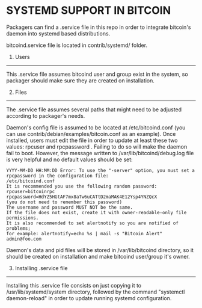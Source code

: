 SYSTEMD SUPPORT IN BITCOIN
==========================

Packagers can find a .service file in this repo in order to integrate bitcoin's 
daemon into systemd based distributions.

bitcoind.service file is located in contrib/systemd/ folder.

1. Users
---------------------------------

This .service file assumes bitcoind user and group exist in the system, so packager
should make sure they are created on installation. 

2. Files
---------------------------------

The .service file assumes several paths that might need to be adjusted according
to packager's needs.

Daemon's config file is assumed to be located at /etc/bitcoind.conf (you can
use contrib/debian/examples/bitcoin.conf as an example). Once installed, users
must edit the file in order to update at least these two 
values: rpcuser and rpcpassword . Failing to do so will make the daemon fail 
to boot. However, the message written to /var/lib/bitcoind/debug.log file is
very helpful and no default values should be set:

    YYYY-MM-DD HH:MM:DD Error: To use the "-server" option, you must set a rpcpassword in the configuration file:
    /etc/bitcoind.conf
    It is recommended you use the following random password:
    rpcuser=bitcoinrpc
    rpcpassword=HdYZ5HGtAF7mx8aTw6uCATtD2maMAK4E12Ysp4YNZQcX
    (you do not need to remember this password)
    The username and password MUST NOT be the same.
    If the file does not exist, create it with owner-readable-only file permissions.
    It is also recommended to set alertnotify so you are notified of problems;
    for example: alertnotify=echo %s | mail -s "Bitcoin Alert" admin@foo.com

Daemon's data and pid files will be stored in /var/lib/bitcoind directory, so it
should be created on installation and make bitcoind user/group it's owner.

3. Installing .service file
---------------------------------

Installing this .service file consists on just copying it to /usr/lib/systemd/system
directory, followed by the command "systemctl daemon-reload" in order to update
running systemd configuration.
